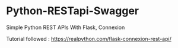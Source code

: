 # Python-RESTapi-Swagger

Simple Python REST APIs With Flask, Connexion

Tutorial followed : https://realpython.com/flask-connexion-rest-api/
